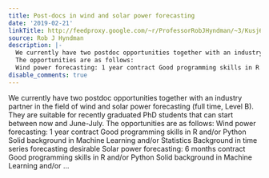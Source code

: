 ```yaml
---
title: Post-docs in wind and solar power forecasting
date: '2019-02-21'
linkTitle: http://feedproxy.google.com/~r/ProfessorRobJHyndman/~3/Kusj6D0xuU0/
source: Rob J Hyndman
description: |-
  We currently have two postdoc opportunities together with an industry partner in the field of wind and solar power forecasting (full time, Level B). They are suitable for recently graduated PhD students that can start between now and June-July.
  The opportunities are as follows:
  Wind power forecasting: 1 year contract Good programming skills in R and/or Python Solid background in Machine Learning and/or Statistics Background in time series forecasting desirable Solar power forecasting: 6 months contract Good programming skills in R and/or Python Solid background in Machine Learning and/or ...
disable_comments: true
---
```

We currently have two postdoc opportunities together with an industry partner in the field of wind and solar power forecasting (full time, Level B). They are suitable for recently graduated PhD students that can start between now and June-July.
The opportunities are as follows:
Wind power forecasting: 1 year contract Good programming skills in R and/or Python Solid background in Machine Learning and/or Statistics Background in time series forecasting desirable Solar power forecasting: 6 months contract Good programming skills in R and/or Python Solid background in Machine Learning and/or ...